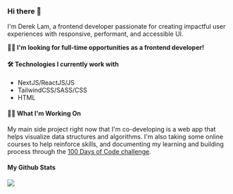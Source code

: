 ### Hi there 👋


I'm Derek Lam, a frontend developer passionate for creating impactful user experiences with responsive, performant, and accessible UI.

**🙋‍♂️ I'm looking for full-time opportunities as a frontend developer!**

#### 🛠 Technologies I currently work with
- NextJS/ReactJS/JS
- TailwindCSS/SASS/CSS
- HTML

#### 👨‍💻 What I'm Working On
My main side project right now that I'm co-developing is a web app that helps visualize data structures and algorithms. I'm also taking some online courses to help reinforce skills, and documenting my learning and building process through the [100 Days of Code challenge](https://github.com/dLamSlo8/100-days-of-code). 

#### My Github Stats
[![](https://github-readme-stats.vercel.app/api?username=dLamSlo8&show_icons=true&theme=prussian)](https://github.com/dLamSlo8)
